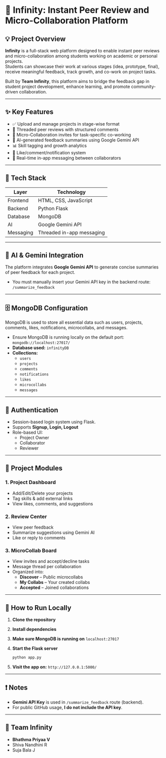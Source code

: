 # 🚀 Infinity: Instant Peer Review and Micro-Collaboration Platform

## 💡 Project Overview
**Infinity** is a full-stack web platform designed to enable instant peer reviews and micro-collaboration among students working on academic or personal projects.  
Students can showcase their work at various stages (idea, prototype, final), receive meaningful feedback, track growth, and co-work on project tasks.

Built by **Team Infinity**, this platform aims to bridge the feedback gap in student project development, enhance learning, and promote community-driven collaboration.

---

## ✨ Key Features
- ✅ Upload and manage projects in stage-wise format  
- 💬 Threaded peer reviews with structured comments  
- 🤝 Micro-Collaboration invites for task-specific co-working  
- 🧠 AI-generated feedback summaries using Google Gemini API  
- 📊 Skill tagging and growth analytics  
- 🔔 Like/comment/notification system  
- 📨 Real-time in-app messaging between collaborators  

---

## 🔧 Tech Stack

| Layer       | Technology              |
|------------|--------------------------|
| Frontend   | HTML, CSS, JavaScript    |
| Backend    | Python Flask             |
| Database   | MongoDB                  |
| AI         | Google Gemini API        |
| Messaging  | Threaded in-app messaging|

---

## 🧠 AI & Gemini Integration
The platform integrates **Google Gemini API** to generate concise summaries of peer feedback for each project.

- You must manually insert your Gemini API key in the backend route: `/summarize_feedback`

---

## 🗄️ MongoDB Configuration
MongoDB is used to store all essential data such as users, projects, comments, likes, notifications, microcollabs, and messages.

- Ensure MongoDB is running locally on the default port: `mongodb://localhost:27017/`
- **Database used:** `infinityDB`
- **Collections:**
  - `users`
  - `projects`
  - `comments`
  - `notifications`
  - `likes`
  - `microcollabs`
  - `messages`

---

## 🔑 Authentication
- Session-based login system using Flask.
- Supports **Signup, Login, Logout**
- Role-based UI:
  - Project Owner
  - Collaborator
  - Reviewer

---

## 📁 Project Modules

### 1. Project Dashboard
- Add/Edit/Delete your projects  
- Tag skills & add external links  
- View likes, comments, and suggestions  

### 2. Review Center
- View peer feedback  
- Summarize suggestions using Gemini AI  
- Like or reply to comments  

### 3. MicroCollab Board
- View invites and accept/decline tasks  
- Message thread per collaboration  
- Organized into:
  - **Discover** – Public microcollabs  
  - **My Collabs** – Your created collabs  
  - **Accepted** – Joined collaborations  

---

## 🧪 How to Run Locally

1. **Clone the repository**

2. **Install dependencies**

3. **Make sure MongoDB is running on** `localhost:27017`

4. **Start the Flask server**
   ```bash
   python app.py

 5. **Visit the app on:**
  `http://127.0.0.1:5000/`

---

## ❗ Notes

- **Gemini API Key** is used in `/summarize_feedback` route (backend).
- For public GitHub usage, **I do not include the API key**. 

---

## 👥 Team Infinity

- **Bhathma Priyaa V**
- Shiva Nandhini R 
- Suja Bala J
